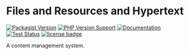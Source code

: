 Files and Resources and Hypertext
=================================
[![Packagist Version](https://img.shields.io/packagist/v/slothsoft/farah)](https://packagist.org/packages/slothsoft/farah)
[![PHP Version Support](https://img.shields.io/packagist/php-v/slothsoft/farah)](https://www.php.net/)
[![Documentation](https://img.shields.io/badge/docs-reference-blue.svg)](https://faulo.github.io/slothsoft-farah/)
[![Test Status](https://github.com/Faulo/slothsoft-farah/actions/workflows/ci-tests.yml/badge.svg)](https://github.com/Faulo/slothsoft-farah/actions/workflows/ci-tests.yml)
[![license badge](https://img.shields.io/badge/license-MIT-green.svg)](LICENSE)

A content management system.